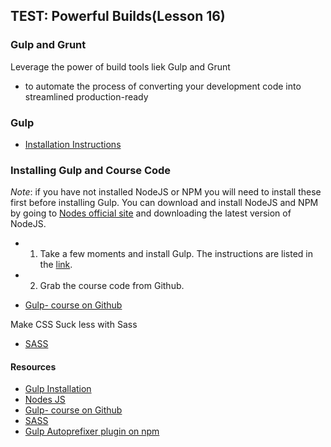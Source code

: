 ## TEST: Powerful Builds(Lesson 16)

### Gulp and Grunt
Leverage the power of build tools liek Gulp and Grunt 
- to automate the process of converting your development code into streamlined production-ready

### Gulp 
- [Installation Instructions](https://github.com/gulpjs/gulp/blob/master/docs/getting-started.md)

###  Installing Gulp and Course Code
_Note_: if you have not installed NodeJS or NPM you will need to install these first before installing Gulp. You can download and install NodeJS and NPM by going to [Nodes official site](https://nodejs.org/en/) and downloading the latest version of NodeJS.

- 1. Take a few moments and install Gulp. 
The instructions are listed in the [link](https://github.com/gulpjs/gulp/blob/master/docs/getting-started.md).

- 2. Grab the course code from Github.
- [Gulp- course on Github](https://github.com/udacity/ud892) 


Make CSS Suck less with Sass
- [SASS](http://sass-lang.com/)


#### Resources 
- [Gulp Installation](https://github.com/gulpjs/gulp/blob/master/docs/getting-started.md)
- [Nodes JS](https://nodejs.org/en/)
- [Gulp- course on Github](https://github.com/udacity/ud892) 
- [SASS](http://sass-lang.com/)
- [Gulp Autoprefixer plugin on npm](https://www.npmjs.com/package/gulp-autoprefixer)

